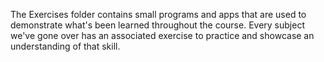 The Exercises folder contains small programs and apps that are used to demonstrate what's been learned throughout the course. Every subject we've gone over has an associated exercise to practice and showcase an understanding of that skill.  
